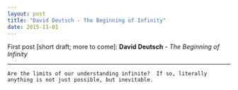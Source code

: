 ```yaml
---
layout: post
title: "David Deutsch - The Beginning of Infinity"
date: 2015-11-01
---
```


First post [short draft; more to come]:
<b>David Deutsch</b> - _The Beginning of Infinity_

***

    Are the limits of our understanding infinite?  If so, literally anything is not just possible, but inevitable.
